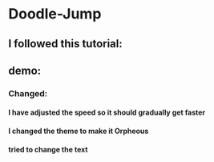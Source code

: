 # Doodle-Jump

## I followed this tutorial:
## demo:

### Changed:
#### I have adjusted the speed so it should gradually get faster
#### I changed the theme to make it Orpheous
#### tried to change the text
